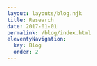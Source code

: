 ```yaml
---
layout: layouts/blog.njk
title: Research
date: 2017-01-01
permalink: /blog/index.html
eleventyNavigation:
  key: Blog
  order: 2
---
```

